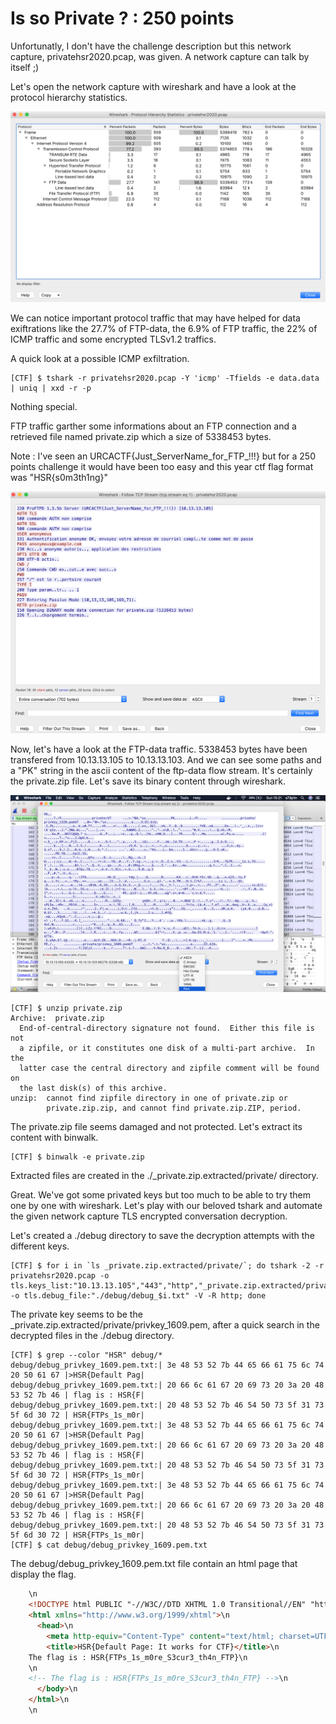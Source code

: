 # Is so Private ? : 250 points

Unfortunatly, I don't have the challenge description but this network capture, privatehsr2020.pcap, was given. A network capture can talk by itself ;)

Let's open the network capture with wireshark and have a look at the protocol hierarchy statistics.

![Image](./Images/protocol_hierarchy_stat.png)

We can notice important protocol traffic that may have helped for data exiftrations like the 27.7% of FTP-data, the 6.9% of FTP traffic, the 22% of ICMP traffic and some encrypted TLSv1.2 traffics.

A quick look at a possible ICMP exfiltration.
```shell
[CTF] $ tshark -r privatehsr2020.pcap -Y 'icmp' -Tfields -e data.data | uniq | xxd -r -p
```
Nothing special.

FTP traffic garther some informations about an FTP connection and a retrieved file named private.zip which a size of 5338453 bytes.

Note : I've seen an URCACTF{Just_ServerName_for_FTP_!!!} but for a 250 points challenge it would have been too easy and this year ctf flag format was "HSR{s0m3th1ng}"

![Image](./Images/ftp_stream.png)

Now, let's have a look at the FTP-data traffic. 5338453 bytes have been transfered from 10.13.13.105 to 10.13.13.103.
And we can see some paths and a "PK" string in the ascii content of the ftp-data flow stream. 
It's certainly the private.zip file. Let's save its binary content through wireshark.

![Image](./Images/ftp-data_stream.png)

```shell
[CTF] $ unzip private.zip 
Archive:  private.zip
  End-of-central-directory signature not found.  Either this file is not
  a zipfile, or it constitutes one disk of a multi-part archive.  In the
  latter case the central directory and zipfile comment will be found on
  the last disk(s) of this archive.
unzip:  cannot find zipfile directory in one of private.zip or
        private.zip.zip, and cannot find private.zip.ZIP, period.
```

The private.zip file seems damaged and not protected. Let's extract its content with binwalk.

```shell
[CTF] $ binwalk -e private.zip
```
Extracted files are created in the ./_private.zip.extracted/private/ directory.

Great. We've got some privated keys but too much to be able to try them one by one with wireshark.
Let's play with our beloved tshark and automate the given network capture TLS encrypted conversation decryption.

Let's created a ./debug directory to save the decryption attempts with the different keys.

```shell
[CTF] $ for i in `ls _private.zip.extracted/private/`; do tshark -2 -r privatehsr2020.pcap -o tls.keys_list:"10.13.13.105","443","http","_private.zip.extracted/private/$i" -o tls.debug_file:"./debug/debug_$i.txt" -V -R http; done
```

The private key seems to be the _private.zip.extracted/private/privkey_1609.pem, after a quick search in the decrypted files in the ./debug directory.

```shell
[CTF] $ grep --color "HSR" debug/*
debug/debug_privkey_1609.pem.txt:| 3e 48 53 52 7b 44 65 66 61 75 6c 74 20 50 61 67 |>HSR{Default Pag|
debug/debug_privkey_1609.pem.txt:| 20 66 6c 61 67 20 69 73 20 3a 20 48 53 52 7b 46 | flag is : HSR{F|
debug/debug_privkey_1609.pem.txt:| 20 48 53 52 7b 46 54 50 73 5f 31 73 5f 6d 30 72 | HSR{FTPs_1s_m0r|
debug/debug_privkey_1609.pem.txt:| 3e 48 53 52 7b 44 65 66 61 75 6c 74 20 50 61 67 |>HSR{Default Pag|
debug/debug_privkey_1609.pem.txt:| 20 66 6c 61 67 20 69 73 20 3a 20 48 53 52 7b 46 | flag is : HSR{F|
debug/debug_privkey_1609.pem.txt:| 20 48 53 52 7b 46 54 50 73 5f 31 73 5f 6d 30 72 | HSR{FTPs_1s_m0r|
debug/debug_privkey_1609.pem.txt:| 3e 48 53 52 7b 44 65 66 61 75 6c 74 20 50 61 67 |>HSR{Default Pag|
debug/debug_privkey_1609.pem.txt:| 20 66 6c 61 67 20 69 73 20 3a 20 48 53 52 7b 46 | flag is : HSR{F|
debug/debug_privkey_1609.pem.txt:| 20 48 53 52 7b 46 54 50 73 5f 31 73 5f 6d 30 72 | HSR{FTPs_1s_m0r| 
[CTF] $ cat debug/debug_privkey_1609.pem.txt
```

The debug/debug_privkey_1609.pem.txt file contain an html page that display the flag.


```html
    \n
    <!DOCTYPE html PUBLIC "-//W3C//DTD XHTML 1.0 Transitional//EN" "http://www.w3.org/TR/xhtml1/DTD/xhtml1-transitional.dtd">\n
    <html xmlns="http://www.w3.org/1999/xhtml">\n
      <head>\n
        <meta http-equiv="Content-Type" content="text/html; charset=UTF-8" />\n
        <title>HSR{Default Page: It works for CTF}</title>\n
    The flag is : HSR{FTPs_1s_m0re_S3cur3_th4n_FTP}\n
    \n
    <!-- The flag is : HSR{FTPs_1s_m0re_S3cur3_th4n_FTP} -->\n
      </body>\n
    </html>\n
    \n
```


